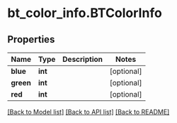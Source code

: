 # bt_color_info.BTColorInfo

## Properties
Name | Type | Description | Notes
------------ | ------------- | ------------- | -------------
**blue** | **int** |  | [optional] 
**green** | **int** |  | [optional] 
**red** | **int** |  | [optional] 

[[Back to Model list]](../README.md#documentation-for-models) [[Back to API list]](../README.md#documentation-for-api-endpoints) [[Back to README]](../README.md)


